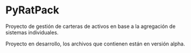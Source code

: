 # PyRatPack
Proyecto de gestión de carteras de activos en base a la agregación de sistemas individuales.

Proyecto en desarrollo, los archivos que contienen están en versión alpha.

